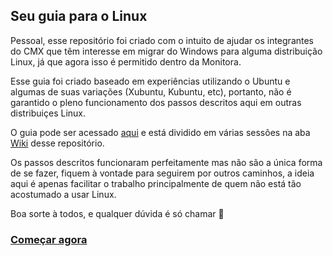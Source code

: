## Seu guia para o Linux

Pessoal, esse repositório foi criado com o intuito de ajudar os integrantes do CMX que têm interesse em migrar do Windows para alguma distribuição Linux, já que agora isso é permitido dentro da Monitora.

Esse guia foi criado baseado em experiências utilizando o Ubuntu e algumas de suas variações (Xubuntu, Kubuntu, etc), portanto, não é garantido o pleno funcionamento dos passos descritos aqui em outras distribuiçes Linux.

O guia pode ser acessado [aqui](https://github.com/Monitora-Mobile-Training-Room/linux-guide/wiki) e está dividido em várias sessões na aba [Wiki](https://github.com/Monitora-Mobile-Training-Room/linux-guide/wiki) desse repositório.

Os passos descritos funcionaram perfeitamente mas não são a única forma de se fazer, fiquem à vontade para seguirem por outros caminhos, a ideia aqui é apenas facilitar o trabalho principalmente de quem não está tão acostumado a usar Linux.

Boa sorte à todos, e qualquer dúvida é só chamar :penguin:

### [Começar agora](https://github.com/Monitora-Mobile-Training-Room/linux-guide/wiki)




